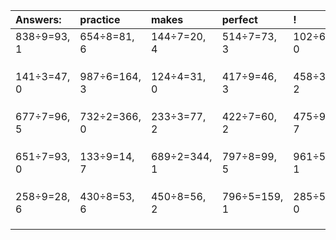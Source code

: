 | Answers: | practice | makes | perfect | ! |
| :--- | :--- | :--- | :--- | :--- |
| 838÷9=93, 1 | 654÷8=81, 6 | 144÷7=20, 4 | 514÷7=73, 3 | 102÷6=17, 0 | 
|   |   |   |   |   | 
|   |   |   |   |   | 
|   |   |   |   |   | 
| 141÷3=47, 0 | 987÷6=164, 3 | 124÷4=31, 0 | 417÷9=46, 3 | 458÷3=152, 2 | 
|   |   |   |   |   | 
|   |   |   |   |   | 
|   |   |   |   |   | 
| 677÷7=96, 5 | 732÷2=366, 0 | 233÷3=77, 2 | 422÷7=60, 2 | 475÷9=52, 7 | 
|   |   |   |   |   | 
|   |   |   |   |   | 
|   |   |   |   |   | 
| 651÷7=93, 0 | 133÷9=14, 7 | 689÷2=344, 1 | 797÷8=99, 5 | 961÷5=192, 1 | 
|   |   |   |   |   | 
|   |   |   |   |   | 
|   |   |   |   |   | 
| 258÷9=28, 6 | 430÷8=53, 6 | 450÷8=56, 2 | 796÷5=159, 1 | 285÷5=57, 0 | 
|   |   |   |   |   | 
|   |   |   |   |   | 
|   |   |   |   |   | 
